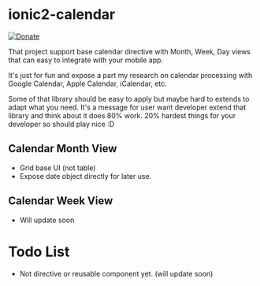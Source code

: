 # ionic2-calendar

[![Donate](https://www.paypalobjects.com/en_US/i/btn/btn_donate_LG.gif)](https://www.paypal.com/cgi-bin/webscr?cmd=_donations&business=quanganh%40aiti%2ecom%2evn&lc=VN&item_name=Ionic2%20Calendar&item_number=ionic2calendar&no_note=0&currency_code=USD&bn=PP%2dDonationsBF%3abtn_donateCC_LG%2egif%3aNonHostedGuest)

That project support base calendar directive with Month, Week, Day views that can easy to integrate with your mobile app.

It's just for fun and expose a part my research on calendar processing with Google Calendar, Apple Calendar, iCalendar, etc.

Some of that library should be easy to apply but maybe hard to extends to adapt what you need. It's a message for user want developer extend that library and think about it does 80% work. 20% hardest things for your developer so should play nice :D 

## Calendar Month View 
- Grid base UI (not table)
- Expose date object directly for later use.

## Calendar Week View
- Will update soon

# Todo List
- Not directive or reusable component yet. (will update soon)
